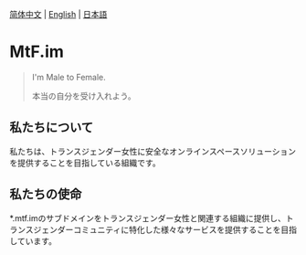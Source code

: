 [简体中文](README.zh-cn.md) | [English](README.md) | [日本語](README.ja.md)

# MtF.im

> I'm Male to Female.
>
> 本当の自分を受け入れよう。

## 私たちについて

私たちは、トランスジェンダー女性に安全なオンラインスペースソリューションを提供することを目指している組織です。

## 私たちの使命

*.mtf.imのサブドメインをトランスジェンダー女性と関連する組織に提供し、トランスジェンダーコミュニティに特化した様々なサービスを提供することを目指しています。
